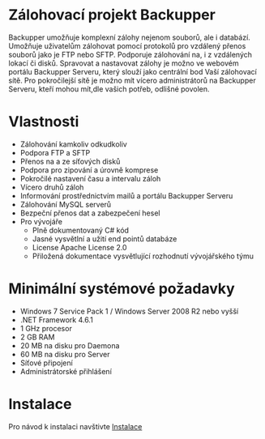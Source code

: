 # Zálohovací projekt Backupper
Backupper umožňuje komplexní zálohy nejenom souborů, ale i databází. Umožňuje uživatelům zálohovat pomocí protokolů pro vzdálený přenos souborů jako je FTP nebo SFTP. Podporuje zálohování na, i z vzdálených lokací či disků. Spravovat a nastavovat zálohy je možno ve webovém portálu Backupper Serveru, který slouží jako centrální bod Vaší zálohovací sítě. Pro pokročilejší sítě je možno mít vícero administrátorů na Backupper Serveru, kteří mohou mít,dle vašich potřeb, odlišné povolen.

# Vlastnosti
- Zálohování kamkoliv odkudkoliv
- Podpora FTP a SFTP
- Přenos na a ze síťových disků
- Podpora pro zipování a úrovně komprese
- Pokročilé nastavení času a intervalu záloh
- Vícero druhů záloh
- Informování prostřednictvím mailů a portálu Backupper Serveru
- Zálohování MySQL serverů
- Bezpeční přenos dat a zabezpečení hesel
- Pro vývojáře
  - Plně dokumentovaný C# kód
  - Jasné vysvětlní a užití end pointů databáze
  - License Apache License 2.0
  - Přiložená dokumentace vysvětlující rozhodnutí vývojářského týmu
  
# Minimální systémové požadavky
- Windows 7 Service Pack 1 / Windows Server 2008 R2 nebo vyšší
- .NET Framework 4.6.1
- 1 GHz procesor
- 2 GB RAM
- 20 MB na disku pro Daemona
- 60 MB na disku pro Server
- Síťové připojení
- Administrátorské přihlášení

# Instalace
Pro návod k instalaci navštivte [Instalace](https://github.com/lukx1/Backupper/wiki/Instalace)
  
